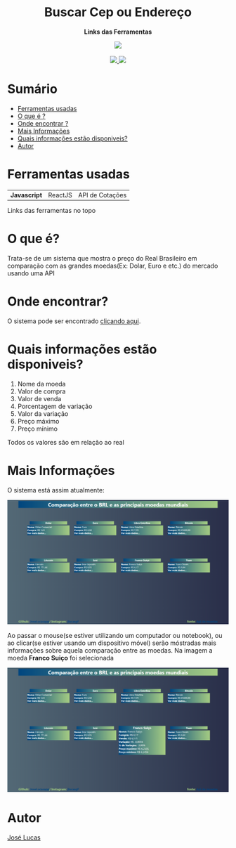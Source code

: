 <h1 align='center'>Buscar Cep ou Endereço</h1>
<p align='center' id='links'><b>Links das Ferramentas</b></p>
<p align='center'>
  <a href="https://www.javascript.com/">
    <img src="https://img.shields.io/badge/Desenvolvido%20com-Javascript-black.svg?colorA=12E419&colorB=0C8D10&style=for-the-badge"/>
  </a>
</p>
<p align='center'>
  <a href="https://pt-br.reactjs.org/">
    <img src="https://img.shields.io/badge/Biblioteca-ReactJS-black.svg?colorA=12E419&colorB=0C8D10&style=for-the-badge"/>
  </a>
  <a href="https://docs.awesomeapi.com.br/api-de-moedas">
    <img src="https://img.shields.io/badge/API-Cotação%20de%20Moedas-black.svg?colorA=12E419&colorB=0C8D10&style=for-the-badge"/>
  </a>
</p>
<p align='center'>
  
  # Sumário
  
   - [Ferramentas usadas](#Ferramentas-usadas)
   - [O que é ?](#o-que-é)
   - [Onde encontrar ?](#onde-encontrar)
   - [Mais Informações](#mais-informações)
   - [Quais informações estão disponiveis?](#quais-informações-estão-disponiveis)
   - [Autor](#autor)
   
  # Ferramentas usadas
  
  <table>
  <tr>
    <td><b>Javascript</b></td>
    <td>ReactJS</td>
    <td>API de Cotações</td>
  </tr>
  </table>
  
  <p>Links das ferramentas no topo</p>
  
  # O que é?
  <p>Trata-se de um sistema que mostra o preço do Real Brasileiro em comparação com as grandes moedas(Ex: Dolar, Euro e etc.) do mercado usando uma API</p>
  
  # Onde encontrar?
  <p>O sistema pode ser encontrado <a href='https://brl-currency-converter.vercel.app/'>clicando aqui</a>.
  
  # Quais informações estão disponiveis?
  <ol>
    <li>Nome da moeda</li>
    <li>Valor de compra</li>
    <li>Valor de venda</li>
    <li>Porcentagem de variação</li>
    <li>Valor da variação</li>
    <li>Preço máximo</li>
    <li>Preço mínimo</li>
  </ol>
    <p>Todos os valores são em relação ao real</p>
  
  
  # Mais Informações
  <p>O sistema está assim atualmente: </p>
  
  <img src='one.png' />
  
  <p>Ao passar o mouse(se estiver utilizando um computador ou notebook), ou ao clicar(se estiver usando um dispositivo móvel) serão móstradas mais informações sobre aquela comparação entre as moedas. Na imagem a moeda <b>Franco Suiço</b> foi selecionada</p>
  
  <img src='two.png' />
  
  # Autor
  <a href='https://www.instagram.com/jlucasgf/?hl=pt-br'>José Lucas</a>
  
</p>
